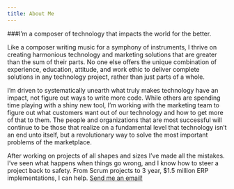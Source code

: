 ```yaml
---
title: About Me
---
```


###I’m a composer of technology that impacts the world for the better.

Like a composer writing music for a symphony of instruments, I thrive on creating harmonious technology and marketing solutions that are greater than the sum of their parts. No one else offers the unique combination of experience, education, attitude, and work ethic to deliver complete solutions in any technology project, rather than just parts of a whole.

I’m driven to systematically unearth what truly makes technology have an impact, not figure out ways to write more code. While others are spending time playing with a shiny new tool, I’m working with the marketing team to figure out what customers want out of our technology and how to get more of that to them. The people and organizations that are most successful will continue to be those that realize on a fundamental level that technology isn’t an end unto itself, but a revolutionary way to solve the most important problems of the marketplace.

After working on projects of all shapes and sizes I’ve made all the mistakes. I’ve seen what happens when things go wrong, and I know how to steer a project back to safety. From Scrum projects to 3 year, $1.5 million ERP implementations, I can help. [Send me an email!](mailto:andy@andydrice.com)
